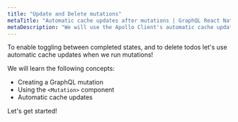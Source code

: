 ```yaml
---
title: "Update and Delete mutations"
metaTitle: "Automatic cache updates after mutations | GraphQL React Native Apollo Tutorial"
metaDescription: "We will use the Apollo Client's automatic cache update to perform UI updates after a GraphQL mutation in the React Native app"
---
```


To enable toggling between completed states, and to delete todos let's
use automatic cache updates when we run mutations!

We will learn the following concepts:

- Creating a GraphQL mutation
- Using the `<Mutation>` component
- Automatic cache updates

Let's get started!
